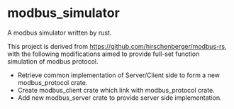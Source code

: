 # modbus_simulator
A modbus simulator written by rust.

This project is derived from https://github.com/hirschenberger/modbus-rs, with the following modifications aimed to provide full-set function simulation of modbus protocol.

* Retrieve common implementation of Server/Client side to form a new modbus_protocol crate.
* Create modbus_client crate which link with modbus_protocol crate.
* Add new modbus_server crate to provide server side implementation.



    
